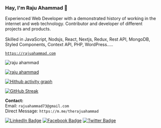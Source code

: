 ### Hay, I'm Raju Ahammad 👋

<p>Experienced Web Developer with a demonstrated history of working in the internet and web technology. Contributor and developer of different projects and products.
<br>
<br>Skilled in JavaScript, Nodsjs, React, Nextjs, Redux, Rest API, MongoDB, Styled Components, Context API, PHP, WordPress.....
</p>

<p><a href="https://rajuahammad.com/"><code>https://rajuahammad.com</code></a><br></p>

<p align="left"> <img src="https://komarev.com/ghpvc/?username=therajuahammad&label=Profile%20views&color=0e75b6&style=flat" alt="raju ahammad" /> </p>

<p align="left"> <a href="https://rajuahammad.com"><img src="https://github-profile-trophy.vercel.app/?username=therajuahammad" alt="raju ahammad" /></a> </p>

<!---
<a href="https://app.daily.dev/rajuahammad"><img src="https://api.daily.dev/devcards/29123494f86c4d79a16fcd4897d7cb2f.png?r=n9d" width="400" alt="Raju Ahammad's Dev Card"/></a>
<br/>

![GitHub stats](https://github-readme-stats.vercel.app/api?username=therajuahammad&show_icons=true)  
-->


[![Hithub activity graph](https://github-readme-activity-graph.vercel.app/graph?username=therajuahammad&bg_color=000000&color=9e4c98&line=525152&point=f3e2e2&area=true&hide_border=true)](https://github.com/ashutosh00710/github-readme-activity-graph) 


[![GitHub Streak](https://github-readme-streak-stats.herokuapp.com?user=therajuahammad&theme=dark&date_format=M%20j%5B%2C%20Y%5D&ring=89ED96&fire=89ED96&currStreakLabel=89ED96)](https://rajuahammad.com)

<p>
<strong>Contact:</strong> <br>
Email: <code>rajuahammad73@gmail.com</code> <br>
Direct Message: <code>https://m.me/therajuahammad</code>
</p>

[![LinkedIn Badge](https://img.shields.io/badge/LinkedIn-Profile-informational?style=flat&logo=linkedin&logoColor=white&color=0D76A8)](https://www.linkedin.com/in/therajuahammad/)
[![Facebook Badge](https://img.shields.io/badge/Facebook-Profile-informational?style=flat&logo=facebook&logoColor=white&color=1CA2F1)](https://facebook.com/therajuahammad)
[![Twitter Badge](https://img.shields.io/badge/Twitter-Profile-informational?style=flat&logo=twitter&logoColor=white&color=1CA2F1)](https://twitter.com/therajuahammad)
